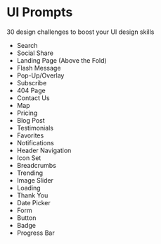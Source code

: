 # UI Prompts
30 design challenges to boost your UI design skills

- Search
- Social Share
- Landing Page (Above the Fold)
- Flash Message
- Pop-Up/Overlay
- Subscribe
- 404 Page
- Contact Us
- Map
- Pricing
- Blog Post
- Testimonials
- Favorites
- Notifications
- Header Navigation
- Icon Set
- Breadcrumbs
- Trending
- Image Slider
- Loading
- Thank You
- Date Picker
- Form
- Button
- Badge
- Progress Bar
